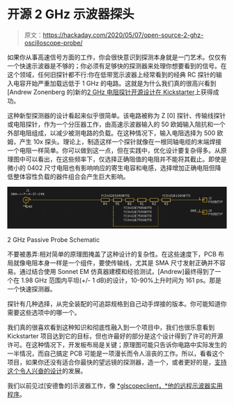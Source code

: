 # 开源 2 GHz 示波器探头

> 原文：<https://hackaday.com/2020/05/07/open-source-2-ghz-oscilloscope-probe/>

如果你从事高速信号方面的工作，你会很快意识到探测本身就是一门艺术。仅仅有一个快速示波器是不够的；你必须有足够快的探测器来处理你想要看到的信号。在这个领域，任何旧探针都不行:你在低带宽示波器上经常看到的经典 RC 探针的输入电容开始严重加载远低于 1 GHz 的电路。这就是为什么我们真的很高兴看到[Andrew Zonenberg 的]新的[2 GHz 电阻探针开源设计在 Kickstarter](https://www.kickstarter.com/projects/azonenberg/akl-pt1-2-ghz-passive-oscilloscope-probe)上获得成功。

这种新型探测器的设计看起来似乎很简单。该电路被称为 Z [0] 探针、传输线探针或电阻探针，作为一个分压器工作，由高速示波器输入的 50 欧姆输入阻抗和一个外部电阻组成，以减少被测电路的负载。在这种情况下，输入电阻选择为 500 欧姆，产生 10x 探头。理论上，制造这样一个探针就像在一根同轴电缆的末端焊接一个电阻一样简单。你可以做到这一点，但在实践中，优化设计要复杂得多。从原理图中可以看出，在这些频率下，仅选择正确阻值的电阻并不能将其截止。即使是微小的 0402 尺寸电阻也有影响响应的寄生电容和电感，选择增加正确电阻但降低整体容性负载的器件组合会产生巨大影响。

[![](img/f3ee145bcef73b01c312e81d999510e7.png)](https://hackaday.com/wp-content/uploads/2020/05/2GHz-probe-schematic_had.png)

2 GHz Passive Probe Schematic

不要被愚弄:相对简单的原理图掩盖了这种设计的复杂性。在这些速度下，PCB 布局就像电阻本身一样是一个组件，要使传输线，尤其是 SMA 尺寸发射正确并不容易。通过结合使用 Sonnet EM 仿真器建模和经验测试，[Andrew]最终得到了一个在 1.98 GHz 范围内平坦(+/- 1 dB)的设计，10-90%上升时间为 161 ps。那是一个快速探测器。

探针有几种选择，从完全装配的可追踪规格到自己动手焊接的版本。你可能知道你需要这些选项中的哪一个。

我们真的很喜欢看到这种知识和彻底性融入到一个项目中，我们也很乐意看到 Kickstarter 项目达到它的目标，但也许最好的部分是这个设计得到了许可的开源许可。在这种情况下，开发板布局是关键；原理图可能只告诉你电路中实际发生的一半情况，而自己搞定 PCB 可能是一项漫长而令人沮丧的工作。所以，看看这个项目，如果你还没有适合你最快的望远镜的探测器，造一个，或者更好的是，[支持这个令人兴奋的设计](https://www.kickstarter.com/projects/azonenberg/akl-pt1-2-ghz-passive-oscilloscope-probe)的发展。

我们以前见过[安德鲁的]示波器工作，像 [*glscopeclient，*他的远程示波器实用程序](https://hackaday.com/2019/05/30/glscopeclient-a-permissively-licensed-remote-oscilloscope-utility/)。
